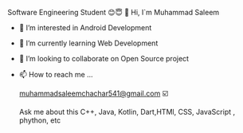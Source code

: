    Software Engineering Student 😊😇
👋 Hi, I`m Muhammad Saleem 
- 👀 I’m interested in Android Development 
- 🌱 I’m currently learning Web Development 
- 💞️ I’m looking to collaborate on Open Source project 
- 📫 How to reach me ...
   
  muhammadsaleemchachar541@gmail.com ☑️

     Ask me about this C++, Java, Kotlin, Dart,HTMl, CSS, JavaScript , phython, etc
 

<!---
M-Saleem-code/M-Saleem-code is a ✨ special ✨ repository because its `README.md` (this file) appears on your GitHub profile.
You can click the Preview link to take a look at your changes.
--->
